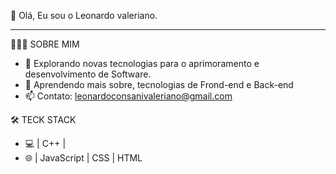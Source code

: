 👋 Olá, Eu sou o Leonardo valeriano.
______________________________________________

👨🏻‍💻 SOBRE MIM

- 👀 Explorando novas tecnologias para o aprimoramento e desenvolvimento de Software.
- 🌱 Aprendendo mais sobre, tecnologias de Frond-end e Back-end   
- 📫 Contato: leonardoconsanivaleriano@gmail.com
 
🛠 TECK STACK

- 💻   | C++ | 
- 🌐   | JavaScript | CSS | HTML  


<!---
Leonardocvaleriano/Leonardocvaleriano is a ✨ special ✨ repository because its `README.md` (this file) appears on your GitHub profile.
You can click the Preview link to take a look at your changes.
--->
